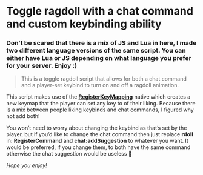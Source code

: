 # Toggle ragdoll with a chat command and custom keybinding ability

### Don't be scared that there is a mix of JS and Lua in here, I made two different language versions of the same script. You can either have Lua or JS depending on what language you prefer for your server. Enjoy :)

> This is a toggle ragdoll script that allows for both a chat command and a player-set keybind to turn on and off a ragdoll animation.

This script makes use of the [**RegisterKeyMapping**](https://docs.fivem.net/natives/?_0xD7664FD1) native which creates a new keymap that the player can set any key to of their liking. Because there is a mix between people liking keybinds and chat commands, I figured why not add both!

You won’t need to worry about changing the keybind as that’s set by the player, but if you’d like to change the chat command then just replace **rdoll** in: **RegisterCommand** and **chat:addSuggestion** to whatever you want. It would be preferred, if you change them, to both have the same command otherwise the chat suggestion would be useless :slightly_frowning_face:

_Hope you enjoy!_
